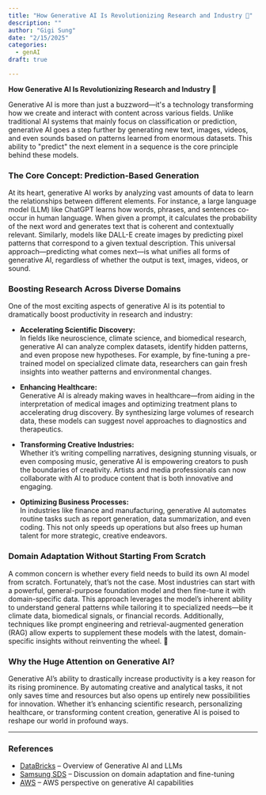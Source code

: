 ```yaml
---
title: "How Generative AI Is Revolutionizing Research and Industry 🚀"
description: ""
author: "Gigi Sung"
date: "2/15/2025"
categories:
  - genAI
draft: true

---
```

**How Generative AI Is Revolutionizing Research and Industry 🚀**

Generative AI is more than just a buzzword—it's a technology transforming how we create and interact with content across various fields. Unlike traditional AI systems that mainly focus on classification or prediction, generative AI goes a step further by generating new text, images, videos, and even sounds based on patterns learned from enormous datasets. This ability to "predict" the next element in a sequence is the core principle behind these models. 

### The Core Concept: Prediction-Based Generation

At its heart, generative AI works by analyzing vast amounts of data to learn the relationships between different elements. For instance, a large language model (LLM) like ChatGPT learns how words, phrases, and sentences co-occur in human language. When given a prompt, it calculates the probability of the next word and generates text that is coherent and contextually relevant. Similarly, models like DALL-E create images by predicting pixel patterns that correspond to a given textual description. This universal approach—predicting what comes next—is what unifies all forms of generative AI, regardless of whether the output is text, images, videos, or sound.

### Boosting Research Across Diverse Domains

One of the most exciting aspects of generative AI is its potential to dramatically boost productivity in research and industry:

- **Accelerating Scientific Discovery:**  
  In fields like neuroscience, climate science, and biomedical research, generative AI can analyze complex datasets, identify hidden patterns, and even propose new hypotheses. For example, by fine-tuning a pre-trained model on specialized climate data, researchers can gain fresh insights into weather patterns and environmental changes.

- **Enhancing Healthcare:**  
  Generative AI is already making waves in healthcare—from aiding in the interpretation of medical images and optimizing treatment plans to accelerating drug discovery. By synthesizing large volumes of research data, these models can suggest novel approaches to diagnostics and therapeutics.

- **Transforming Creative Industries:**  
  Whether it’s writing compelling narratives, designing stunning visuals, or even composing music, generative AI is empowering creators to push the boundaries of creativity. Artists and media professionals can now collaborate with AI to produce content that is both innovative and engaging.

- **Optimizing Business Processes:**  
  In industries like finance and manufacturing, generative AI automates routine tasks such as report generation, data summarization, and even coding. This not only speeds up operations but also frees up human talent for more strategic, creative endeavors.

### Domain Adaptation Without Starting From Scratch

A common concern is whether every field needs to build its own AI model from scratch. Fortunately, that’s not the case. Most industries can start with a powerful, general-purpose foundation model and then fine-tune it with domain-specific data. This approach leverages the model’s inherent ability to understand general patterns while tailoring it to specialized needs—be it climate data, biomedical signals, or financial records. Additionally, techniques like prompt engineering and retrieval-augmented generation (RAG) allow experts to supplement these models with the latest, domain-specific insights without reinventing the wheel. 🔧

### Why the Huge Attention on Generative AI?

Generative AI’s ability to drastically increase productivity is a key reason for its rising prominence. By automating creative and analytical tasks, it not only saves time and resources but also opens up entirely new possibilities for innovation. Whether it’s enhancing scientific research, personalizing healthcare, or transforming content creation, generative AI is poised to reshape our world in profound ways.

---

### References

- [DataBricks](https://www.databricks.com/kr/discover/generative-ai) – Overview of Generative AI and LLMs  
- [Samsung SDS](https://www.samsungsds.com/kr/insights/generative-ai-trends.html) – Discussion on domain adaptation and fine-tuning  
- [AWS](https://aws.amazon.com/ko/what-is/generative-ai/) – AWS perspective on generative AI capabilities

